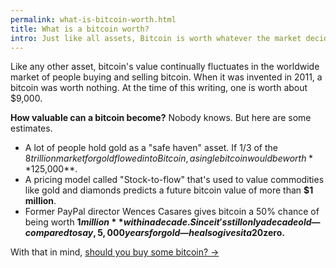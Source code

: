 ```yaml
---
permalink: what-is-bitcoin-worth.html
title: What is a bitcoin worth?
intro: Just like all assets, Bitcoin is worth whatever the market decides it’s worth.
---
```


Like any other asset, bitcoin's value continually fluctuates in the worldwide market of people buying and selling bitcoin. When it was invented in 2011, a bitcoin was worth nothing. At the time of this writing, one is worth about $9,000.

**How valuable can a bitcoin become?** Nobody knows. But here are some estimates.

- A lot of people hold gold as a "safe haven" asset. If 1/3 of the $8 trillion market for gold flowed into Bitcoin, a single bitcoin would be worth **$125,000**.
- A pricing model called "Stock-to-flow" that's used to value commodities like gold and diamonds predicts a future bitcoin value of more than **$1 million**.
- Former PayPal director Wences Casares gives bitcoin a 50% chance of being worth **$1 million** within a decade. Since it's still only a decade old—compared to say, 5,000 years for gold—he also gives it a 20% chance of failing, and being worth **$zero.**

With that in mind, [should you buy some bitcoin? →](/should-i-buy-bitcoin.html)